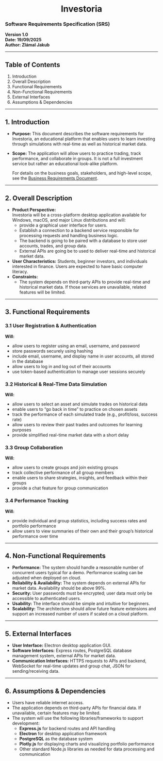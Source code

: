 <h1 align="center">Investoria</h1>

### Software Requirements Specification (SRS)  
**Version 1.0**  
**Date: 19/09/2025**  
**Author: Zlámal Jakub**

---

## Table of Contents
1. Introduction  
2. Overall Description  
3. Functional Requirements  
4. Non-Functional Requirements  
5. External Interfaces  
6. Assumptions & Dependencies  

---

## 1. Introduction
- **Purpose:** This document describes the software requirements for Investoria, an educational platform that enables users to learn investing through simulations with real-time as well as historical market data.  
- **Scope:** The application will allow users to practice trading, track performance, and collaborate in groups. It is not a full investment service but rather an educational look-alike platform.
  
    For details on the business goals, stakeholders, and high-level scope, see the [Business Requirements Document](./business-spec.md).  

---

## 2. Overall Description
- **Product Perspective:**  
  Investoria will be a cross-platform desktop application available for Windows, macOS, and major Linux distributions and will:   
  - provide a graphical user interface for users.  
  - Establish a connection to a backend service responsible for processing requests and handling business logic.  
  - The backend is going to be paired with a database to store user accounts, trades, and group data.  
  - External APIs are going be to used to deliver real-time and historical market data.  
- **User Characteristics:** Students, beginner investors, and individuals interested in finance. Users are expected to have basic computer literacy.  
- **Constraints:**  
  - The system depends on third-party APIs to provide real-time and historical market data. If those services are unavailable, related features will be limited.  

---

## 3. Functional Requirements

### 3.1 User Registration & Authentication
**Will:**
- allow users to register using an email, username, and password  
- store passwords securely using hashing  
- include email, username, and display name in user accounts, all stored in the database  
- allow users to log in and log out of their accounts
- use token-based authentication to manage user sessions securely


### 3.2 Historical & Real-Time Data Simulation
**Will:**
- allow users to select an asset and simulate trades on historical data  
- enable users to “go back in time” to practice on chosen assets  
- track the performance of each simulated trade (e.g., profit/loss, success rate)  
- allow users to review their past trades and outcomes for learning purposes  
- provide simplified real-time market data with a short delay

### 3.3 Group Collaboration
**Will:**
- allow users to create groups and join existing groups  
- track collective performance of all group members  
- enable users to share strategies, insights, and feedback within their groups  
- provide a chat feature for group communication  

### 3.4 Performance Tracking
**Will:**
- provide individual and group statistics, including success rates and portfolio performance  
- allow users to view summaries of their own and their group’s historical performance over time  


---

## 4. Non-Functional Requirements

- **Performance:** The system should handle a reasonable number of concurrent users typical for a demo. Performance scaling can be adjusted when deployed on cloud.  
- **Reliability & Availability:** The system depends on external APIs for market data. Availability should be above 99%.  
- **Security:** User passwords must be encrypted; user data must only be accessible to authenticated users.  
- **Usability:** The interface should be simple and intuitive for beginners. 
- **Scalability:** The architecture should allow future feature extensions and support an increased number of users if scaled on a cloud platform.  


---

## 5. External Interfaces
- **User Interface:** Electron desktop application GUI.  
- **Software Interfaces:** Express routes, PostgreSQL database management system, external APIs for market data.
- **Communication Interfaces:** HTTPS requests to APIs and backend, WebSocket for real-time updates and group chat, JSON for sending/receiving data.

---

## 6. Assumptions & Dependencies
- Users have reliable internet access.  
- The application depends on third-party APIs for financial data. If unavailable, certain features may be limited.  
- The system will use the following libraries/frameworks to support development:  
  - **Express.js** for backend routes and API handling  
  - **Electron** for desktop application framework  
  - **PostgreSQL** as the database system  
  - **Plotly.js** for displaying charts and visualizing portfolio performance  
  - Other standard Node.js libraries as needed for data processing and communication  
